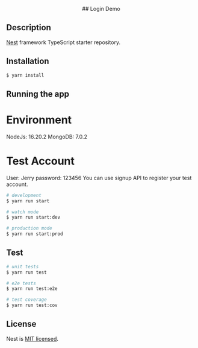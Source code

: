 <p align="center">
  ## Login Demo
</p>

## Description

[Nest](https://github.com/nestjs/nest) framework TypeScript starter repository.

## Installation

```bash
$ yarn install
```

## Running the app

# Environment
NodeJs: 16.20.2
MongoDB: 7.0.2

# Test Account
User: Jerry
password: 123456
You can use signup API to register your test account.

```bash
# development
$ yarn run start

# watch mode
$ yarn run start:dev

# production mode
$ yarn run start:prod
```

## Test

```bash
# unit tests
$ yarn run test

# e2e tests
$ yarn run test:e2e

# test coverage
$ yarn run test:cov
```

## License

Nest is [MIT licensed](LICENSE).
